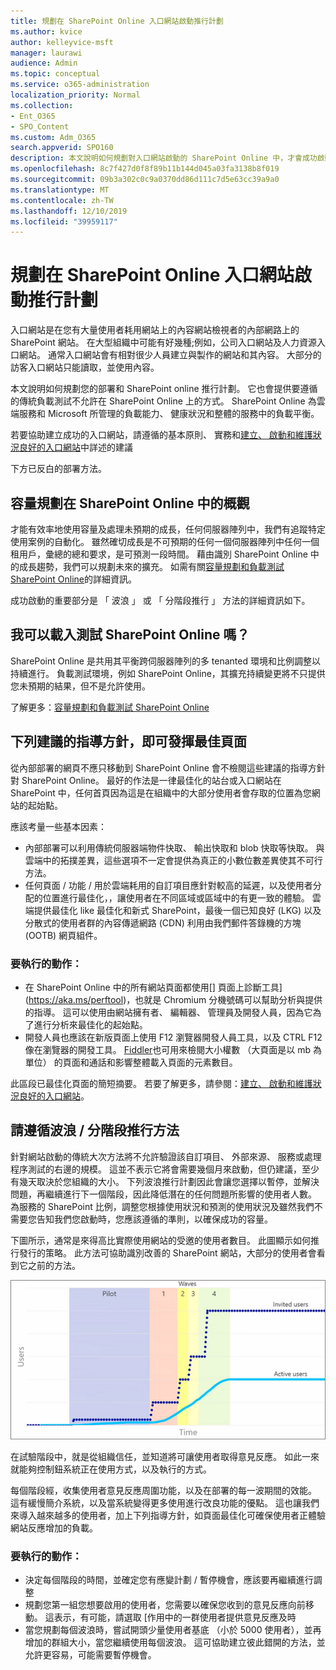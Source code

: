 ```yaml
---
title: 規劃在 SharePoint Online 入口網站啟動推行計劃
ms.author: kvice
author: kelleyvice-msft
manager: laurawi
audience: Admin
ms.topic: conceptual
ms.service: o365-administration
localization_priority: Normal
ms.collection:
- Ent_O365
- SPO_Content
ms.custom: Adm_O365
search.appverid: SPO160
description: 本文說明如何規劃對入口網站啟動的 SharePoint Online 中，才會成功啟動步驟
ms.openlocfilehash: 8c7f427d0f8f89b11b144d045a03fa3138b8f019
ms.sourcegitcommit: 09b3a302c0c9a0370dd86d111c7d5e63cc39a9a0
ms.translationtype: MT
ms.contentlocale: zh-TW
ms.lasthandoff: 12/10/2019
ms.locfileid: "39959117"
---
```

# <a name="planning-your-portal-launch-roll-out-plan-in-sharepoint-online"></a>規劃在 SharePoint Online 入口網站啟動推行計劃

入口網站是在您有大量使用者耗用網站上的內容網站檢視者的內部網路上的 SharePoint 網站。 在大型組織中可能有好幾種;例如，公司入口網站及人力資源入口網站。 通常入口網站會有相對很少人員建立與製作的網站和其內容。 大部分的訪客入口網站只能讀取，並使用內容。

本文說明如何規劃您的部署和 SharePoint online 推行計劃。 它也會提供要遵循的傳統負載測試不允許在 SharePoint Online 上的方式。 SharePoint Online 為雲端服務和 Microsoft 所管理的負載能力、 健康狀況和整體的服務中的負載平衡。

若要協助建立成功的入口網站，請遵循的基本原則、 實務和[建立、 啟動和維護狀況良好的入口網站](https://go.microsoft.com/fwlink/?linkid=2105838)中詳述的建議 

下方已反白的部署方法。

## <a name="overview-of-capacity-planning-in-sharepoint-online"></a>容量規劃在 SharePoint Online 中的概觀
才能有效率地使用容量及處理未預期的成長，任何伺服器陣列中，我們有追蹤特定使用案例的自動化。 雖然確切成長是不可預期的任何一個伺服器陣列中任何一個租用戶，彙總的總和要求，是可預測一段時間。 藉由識別 SharePoint Online 中的成長趨勢，我們可以規劃未來的擴充。 如需有關[容量規劃和負載測試 SharePoint Online](https://docs.microsoft.com/office365/enterprise/capacity-planning-and-load-testing-sharepoint-online)的詳細資訊。

成功啟動的重要部分是 「 波浪 」 或 「 分階段推行 」 方法的詳細資訊如下。 

## <a name="can-i-load-test-sharepoint-online"></a>我可以載入測試 SharePoint Online 嗎？
SharePoint Online 是共用其平衡跨伺服器陣列的多 tenanted 環境和比例調整以持續進行。 負載測試環境，例如 SharePoint Online，其擴充持續變更將不只提供您未預期的結果，但不是允許使用。 

了解更多：[容量規劃和負載測試 SharePoint Online](https://docs.microsoft.com/office365/enterprise/capacity-planning-and-load-testing-sharepoint-online)

## <a name="optimize-pages-by-following-recommended-guidelines"></a>下列建議的指導方針，即可發揮最佳頁面
從內部部署的網頁不應只移動到 SharePoint Online 會不檢閱這些建議的指導方針對 SharePoint Online。 最好的作法是一律最佳化的站台或入口網站在 SharePoint 中，任何首頁因為這是在組織中的大部分使用者會存取的位置為您網站的起始點。

應該考量一些基本因素：
- 內部部署可以利用傳統伺服器端物件快取、 輸出快取和 blob 快取等快取。 與雲端中的拓撲差異，這些選項不一定會提供為真正的小數位數差異使其不可行方法。
- 任何頁面 / 功能 / 用於雲端耗用的自訂項目應針對較高的延遲，以及使用者分配的位置進行最佳化，，讓使用者在不同區域或區域中的有更一致的體驗。 雲端提供最佳化 like 最佳化和新式 SharePoint，最後一個已知良好 (LKG) 以及分散式的使用者群的內容傳遞網路 (CDN) 利用由我們郵件答錄機的方塊 (OOTB) 網頁組件。

### <a name="what-to-do"></a>要執行的動作：
 - 在 SharePoint Online 中的所有網站頁面都使用[] 頁面上診斷工具](https://aka.ms/perftool)，也就是 Chromium 分機號碼可以幫助分析與提供的指導。 這可以使用由網站擁有者、 編輯器、 管理員及開發人員，因為它為了進行分析來最佳化的起始點。
 - 開發人員也應該在新版頁面上使用 F12 瀏覽器開發人員工具，以及 CTRL F12 像在瀏覽器的開發工具。 [Fiddler](https://www.telerik.com/download/fiddler)也可用來檢閱大小權數 （大頁面是以 mb 為單位） 的頁面和通話和影響整體載入頁面的元素數目。 

此區段已最佳化頁面的簡短摘要。  若要了解更多，請參閱：[建立、 啟動和維護狀況良好的入口網站](https://go.microsoft.com/fwlink/?linkid=2105838)。

## <a name="follow-a-wave--phased-roll-out-approach"></a>請遵循波浪 / 分階段推行方法
針對網站啟動的傳統大次方法將不允許驗證該自訂項目、 外部來源、 服務或處理程序測試的右邊的規模。 這並不表示它將會需要幾個月來啟動，但仍建議，至少有幾天取決於您組織的大小。 下列波浪推行計劃因此會讓您選擇以暫停，並解決問題，再繼續進行下一個階段，因此降低潛在的任何問題所影響的使用者人數。 為服務的 SharePoint 比例，調整您根據使用狀況和預測的使用狀況及雖然我們不需要您告知我們您啟動時，您應該遵循的準則，以確保成功的容量。
  
下圖所示，通常是來得高比實際使用網站的受邀的使用者數目。 此圖顯示如何推行發行的策略。 此方法可協助識別改善的 SharePoint 網站，大部分的使用者會看到它之前的方法。
  
![顯示受邀和作用中使用者的圖形](media/0bc14a20-9420-4986-b9b9-fbcd2c6e0fb9.png)
  
在試驗階段中，就是從組織信任，並知道將可讓使用者取得意見反應。 如此一來就能夠控制鈕系統正在使用方式，以及執行的方式。
  
每個階段經，收集使用者意見反應周圍功能，以及在部署的每一波期間的效能。 這有緩慢簡介系統，以及當系統變得更多使用進行改良功能的優點。 這也讓我們來導入越來越多的使用者，加上下列指導方針，如頁面最佳化可確保使用者正體驗網站反應增加的負載。

### <a name="what-to-do"></a>要執行的動作：
- 決定每個階段的時間，並確定您有應變計劃 / 暫停機會，應該要再繼續進行調整
- 規劃您第一組您想要啟用的使用者，您需要以確保您收到的意見反應向前移動。 這表示，有可能，請選取 [作用中的一群使用者提供意見反應及時
- 當您規劃每個波浪時，嘗試開頭少量使用者基底 （小於 5000 使用者），並再增加的群組大小，當您繼續使用每個波浪。 這可協助建立彼此錯開的方法，並允許更容易，可能需要暫停機會。
